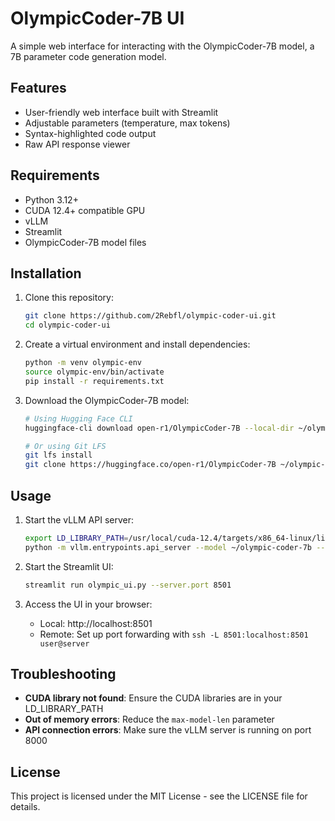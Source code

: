 # OlympicCoder-7B UI

A simple web interface for interacting with the OlympicCoder-7B model, a 7B parameter code generation model.

## Features

- User-friendly web interface built with Streamlit
- Adjustable parameters (temperature, max tokens)
- Syntax-highlighted code output
- Raw API response viewer

## Requirements

- Python 3.12+
- CUDA 12.4+ compatible GPU
- vLLM
- Streamlit
- OlympicCoder-7B model files

## Installation

1. Clone this repository:
   ```bash
   git clone https://github.com/2Rebfl/olympic-coder-ui.git
   cd olympic-coder-ui
   ```

2. Create a virtual environment and install dependencies:
   ```bash
   python -m venv olympic-env
   source olympic-env/bin/activate
   pip install -r requirements.txt
   ```

3. Download the OlympicCoder-7B model:
   ```bash
   # Using Hugging Face CLI
   huggingface-cli download open-r1/OlympicCoder-7B --local-dir ~/olympic-coder-7b
   
   # Or using Git LFS
   git lfs install
   git clone https://huggingface.co/open-r1/OlympicCoder-7B ~/olympic-coder-7b
   ```

## Usage

1. Start the vLLM API server:
   ```bash
   export LD_LIBRARY_PATH=/usr/local/cuda-12.4/targets/x86_64-linux/lib:$LD_LIBRARY_PATH
   python -m vllm.entrypoints.api_server --model ~/olympic-coder-7b --port 8000 --max-model-len 4096 --gpu-memory-utilization 0.95
   ```

2. Start the Streamlit UI:
   ```bash
   streamlit run olympic_ui.py --server.port 8501
   ```

3. Access the UI in your browser:
   - Local: http://localhost:8501
   - Remote: Set up port forwarding with `ssh -L 8501:localhost:8501 user@server`

## Troubleshooting

- **CUDA library not found**: Ensure the CUDA libraries are in your LD_LIBRARY_PATH
- **Out of memory errors**: Reduce the `max-model-len` parameter
- **API connection errors**: Make sure the vLLM server is running on port 8000

## License

This project is licensed under the MIT License - see the LICENSE file for details.
